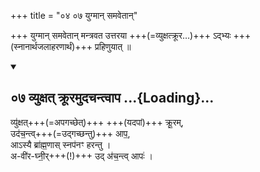 +++
title = "०४ ०७ युग्मान् समवेतान्"

+++
युग्मान् समवेतान् मन्त्रवत उत्तरया +++(=व्युक्षत्क्रूर…)+++ ऽद्भ्यः +++(स्नानार्थजलाहरणार्थं)+++ प्रहिणुयात् ॥  


<div class="js_include bg-light-yellow" includetitle="false" newlevelforh1="2" unfilled url="/vedAH_yajuH/taittirIyam/sUtram/ApastambaH/gRhyam/ekAgnikANDam/vishvAsa-prastutiH/1_01b/07_vyuxat_krUramudachantvApa.md">
<details open><summary><h2>०७ व्युक्षत् क्रूरमुदचन्त्वाप ...{Loading}...</h2></summary>

व्यु॑क्षत्+++(=अपगच्छेत्)+++ +++(यदपां)+++ क्रू॒रम्,  
उद॑च॒न्त्व्+++(=उद्गच्छन्तु)+++ आप॒,  
आऽस्यै ब्रा॑ह्म॒णास् स्नप॑नꣳ हरन्तु ।  
अ-वी॑र-घ्नी॒र्+++(!)+++ उद् अ॑च॒न्त्व् आपः॑ ।  

</details>
</div>
